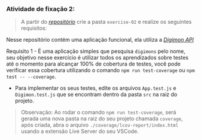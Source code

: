 ###  Atividade de fixação 2:
> A partir do _[repositório](https://github.com/tryber/exercise-digimon-finders)_ crie a pasta `exercise-02` e realize os seguintes requisitos:

Nesse repositório contém uma aplicação funcional, ela utiliza a _[Digimon API](https://digimon-api.herokuapp.com/)_

Requisito 1 - É uma aplicação simples que pesquisa `digimons` pelo nome, seu objetivo nesse exercício é utilizar todos os aprendizados sobre testes até o momento para alcançar 100% de cobertura de testes, você pode verificar essa cobertura utilizando o comando `npm run test-coverage` ou `npm test -- --coverage`.

* Para implementar os seus testes, edite os arquivos `App.test.js` e `Digimon.test.js` que se encontram dentro da pasta `src` na raiz do projeto.

> Observação: Ao rodar o comando `npm run test-coverage`, será gerada uma nova pasta na raiz do seu projeto chamada `coverage`, após criada, abra o arquivo `./coverage/lcov-report/index.html` usando a extensão Live Server do seu VSCode.
